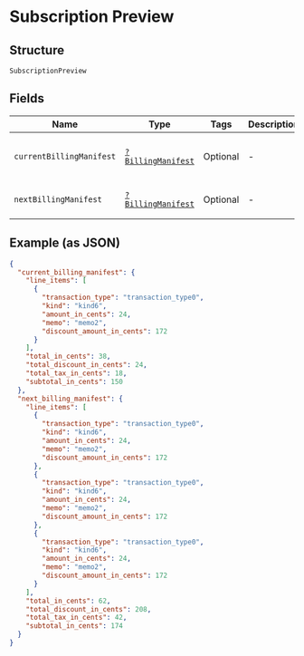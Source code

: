
# Subscription Preview

## Structure

`SubscriptionPreview`

## Fields

| Name | Type | Tags | Description | Getter | Setter |
|  --- | --- | --- | --- | --- | --- |
| `currentBillingManifest` | [`?BillingManifest`](../../doc/models/billing-manifest.md) | Optional | - | getCurrentBillingManifest(): ?BillingManifest | setCurrentBillingManifest(?BillingManifest currentBillingManifest): void |
| `nextBillingManifest` | [`?BillingManifest`](../../doc/models/billing-manifest.md) | Optional | - | getNextBillingManifest(): ?BillingManifest | setNextBillingManifest(?BillingManifest nextBillingManifest): void |

## Example (as JSON)

```json
{
  "current_billing_manifest": {
    "line_items": [
      {
        "transaction_type": "transaction_type0",
        "kind": "kind6",
        "amount_in_cents": 24,
        "memo": "memo2",
        "discount_amount_in_cents": 172
      }
    ],
    "total_in_cents": 38,
    "total_discount_in_cents": 24,
    "total_tax_in_cents": 18,
    "subtotal_in_cents": 150
  },
  "next_billing_manifest": {
    "line_items": [
      {
        "transaction_type": "transaction_type0",
        "kind": "kind6",
        "amount_in_cents": 24,
        "memo": "memo2",
        "discount_amount_in_cents": 172
      },
      {
        "transaction_type": "transaction_type0",
        "kind": "kind6",
        "amount_in_cents": 24,
        "memo": "memo2",
        "discount_amount_in_cents": 172
      },
      {
        "transaction_type": "transaction_type0",
        "kind": "kind6",
        "amount_in_cents": 24,
        "memo": "memo2",
        "discount_amount_in_cents": 172
      }
    ],
    "total_in_cents": 62,
    "total_discount_in_cents": 208,
    "total_tax_in_cents": 42,
    "subtotal_in_cents": 174
  }
}
```

